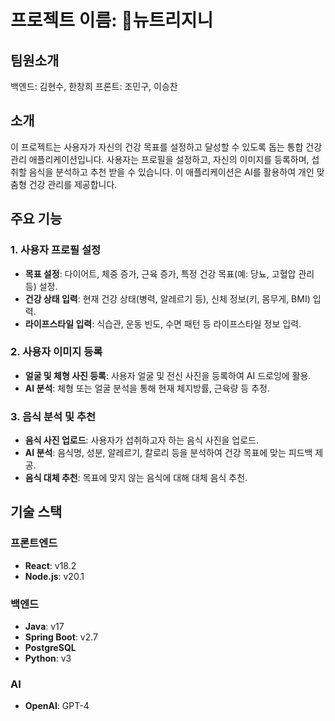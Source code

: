 # 프로젝트 이름: 뉴트리지니

## 팀원소개
백엔드: 김현수, 한창희
프론트: 조민구, 이승찬

## 소개
이 프로젝트는 사용자가 자신의 건강 목표를 설정하고 달성할 수 있도록 돕는 통합 건강 관리 애플리케이션입니다. 사용자는 프로필을 설정하고, 자신의 이미지를 등록하며, 섭취할 음식을 분석하고 추천 받을 수 있습니다. 이 애플리케이션은 AI를 활용하여 개인 맞춤형 건강 관리를 제공합니다.

## 주요 기능

### 1. 사용자 프로필 설정
- **목표 설정**: 다이어트, 체중 증가, 근육 증가, 특정 건강 목표(예: 당뇨, 고혈압 관리 등) 설정.
- **건강 상태 입력**: 현재 건강 상태(병력, 알레르기 등), 신체 정보(키, 몸무게, BMI) 입력.
- **라이프스타일 입력**: 식습관, 운동 빈도, 수면 패턴 등 라이프스타일 정보 입력.

### 2. 사용자 이미지 등록
- **얼굴 및 체형 사진 등록**: 사용자 얼굴 및 전신 사진을 등록하여 AI 드로잉에 활용.
- **AI 분석**: 체형 또는 얼굴 분석을 통해 현재 체지방률, 근육량 등 추정.

### 3. 음식 분석 및 추천
- **음식 사진 업로드**: 사용자가 섭취하고자 하는 음식 사진을 업로드.
- **AI 분석**: 음식명, 성분, 알레르기, 칼로리 등을 분석하여 건강 목표에 맞는 피드백 제공.
- **음식 대체 추천**: 목표에 맞지 않는 음식에 대해 대체 음식 추천.

## 기술 스택

### 프론트엔드
- **React**: v18.2
- **Node.js**: v20.1

### 백엔드
- **Java**: v17
- **Spring Boot**: v2.7
- **PostgreSQL**
- **Python**: v3

### AI
- **OpenAI**: GPT-4
